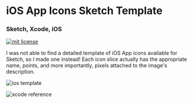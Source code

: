 # iOS App Icons Sketch Template 

### Sketch, Xcode, iOS

<a href="https://opensource.org/licenses/MIT"><img src="https://img.shields.io/badge/mit-license-brightgreen.svg" alt="mit license"></a>

I was not able to find a detailed template of iOS App icons available for Sketch, so I made one instead! 
Each icon slice actually has the appropriate name, points, and more importantly, pixels attached to the image's description.

![ios template](https://github.com/kairaygun/ios_app_icons_template/blob/master/images/ios_template_preview.png)

![xcode reference](https://github.com/kairaygun/ios_app_icons_template/blob/master/images/Xcode_app_icons_reference.png)